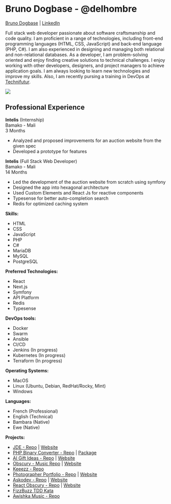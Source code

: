 # Bruno Dogbase - @delhombre

<!-- <img src="./img/1666727972775.jpeg" height="250" alt="Bruno Dogbase"> -->

[Bruno Dogbase](https://curriculum-vitae-brunodogbase.vercel.app/) | [LinkedIn](https://www.linkedin.com/in/bruno-dogbase/)

Full stack web developer passionate about software craftsmanship and code quality. I am proficient in a range of technologies, including front-end programming languages (HTML, CSS, JavaScript) and back-end language (PHP, C#). I am also experienced in designing and managing both relational and non-relational databases. As a developer, I am problem-solving oriented and enjoy finding creative solutions to technical challenges. I enjoy working with other developers, designers, and project managers to achieve application goals. I am always looking to learn new technologies and improve my skills. Also, I am recently pursing a training in DevOps at [Technifutur](https://technifutur.be/formations/?id=INFO-FDE-032&dom=Num%C3%A9rique&public=).

![](https://komarev.com/ghpvc/?username=delhombre&label=PROFILE+VIEWS)

## Professional Experience

**Intelis** (Internship)  
Bamako - Mali  
3 Months

- Analyzed and proposed improvements for an auction website from the given spec
- Developed a prototype for features

**Intelis** (Full Stack Web Developer)  
Bamako - Mali  
14 Months

- Led the development of the auction website from scratch using symfony
- Designed the app into hexagonal architecture
- Used Custom Elements and React Js for reactive components
- Typesense for better auto-completion search
- Redis for optimized caching system

**Skills:**

- HTML
- CSS
- JavaScript
- PHP
- C#
- MariaDB
- MySQL
- PostgreSQL

**Preferred Technologies:**

- React
- Next.js
- Symfony
- API Platform
- Redis
- Typesense

**DevOps tools:**

- Docker
- Swarm
- Ansible
- CI/CD
- Jenkins (In progress)
- Kubernetes (In progress)
- Terraform (In progress)

**Operating Systems:**

- MacOS
- Linux (Ubuntu, Debian, RedHat/Rocky, Mint)
- Windows

**Languages:**

- French (Professional)
- English (Technical)
- Bambara (Native)
- Ewe (Native)

**Projects:**

- [JDE - Repo](https://github.com/intelis-uemoa/jde) | [Website](https://www.jdemali.com/)
- [PHP Binary Converter - Repo](https://github.com/delhombre/binary-converter) | [Package](https://packagist.org/packages/delhombre/binary-converter)
- [AI Gift Ideas - Repo](https://github.com/delhombre/gift-idea) | [Website](https://ai-gift-idea.vercel.app/)
- [Obscury - Music Repo](https://github.com/delhombre/obscury) | [Website](https://obscury.com/)
- [Keeezz - Repo](https://github.com/Keeezz/domain/)
- [Photographer Portfolio - Repo](https://github.com/delhombre/aly-portfolio) | [Website](https://aly-traore.vercel.app/)
- [Askodev - Repo](https://github.com/delhombre/askodev) | [Website](https://askodev.vercel.app/)
- [React Obscury - Repo](https://github.com/delhombre/react-obscury) | [Website](https://react-obscury.vercel.app/)
- [FizzBuzz TDD Kata](https://github.com/delhombre/fizzbuzz)
- [Awishka Music - Repo](https://github.com/delhombre/awishka-music-symfony)
